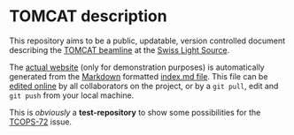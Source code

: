 # TOMCAT description

This repository aims to be a public, updatable, version controlled document describing the [TOMCAT beamline](http://psi.ch/sls/tomcat) at the [Swiss Light Source](http://psi.ch/sls).

The [actual website](http://habi.github.io/TOMCAT-Description/) (only for demonstration purposes) is automatically generated from the [Markdown](http://daringfireball.net/projects/markdown/) formatted [index.md file](https://raw.githubusercontent.com/habi/TOMCAT-Description/gh-pages/index.md).
This file can be [edited online](https://github.com/habi/TOMCAT-Description/edit/gh-pages/index.md) by all collaborators on the project, or by a `git pull`, edit and `git push` from your local machine.

This is *obviously* a **test-repository** to show some possibilities for the [TCOPS-72](https://tracker.psi.ch/jira/browse/TCOPS-72) issue.

